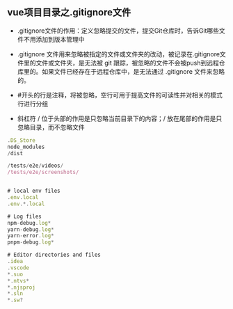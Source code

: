 ## vue项目目录之.gitignore文件

* .gitignore文件的作用：定义忽略提交的文件，提交Git仓库时，告诉Git哪些文件不用添加到版本管理中
* .gitignore 文件用来忽略被指定的文件或文件夹的改动，被记录在.gitignore文件里的文件或文件夹，是无法被 git 跟踪，被忽略的文件不会被push到远程仓库里的。如果文件已经存在于远程仓库中，是无法通过 .gitignore 文件来忽略的。

* #开头的行是注释，将被忽略，空行可用于提高文件的可读性并对相关的模式行进行分组
* 斜杠符 / 位于头部的作用是只忽略当前目录下的内容；/ 放在尾部的作用是只忽略目录，而不忽略文件

```js
.DS_Store
node_modules
/dist

/tests/e2e/videos/
/tests/e2e/screenshots/


# local env files
.env.local
.env.*.local

# Log files
npm-debug.log*
yarn-debug.log*
yarn-error.log*
pnpm-debug.log*

# Editor directories and files
.idea
.vscode
*.suo
*.ntvs*
*.njsproj
*.sln
*.sw?

```

